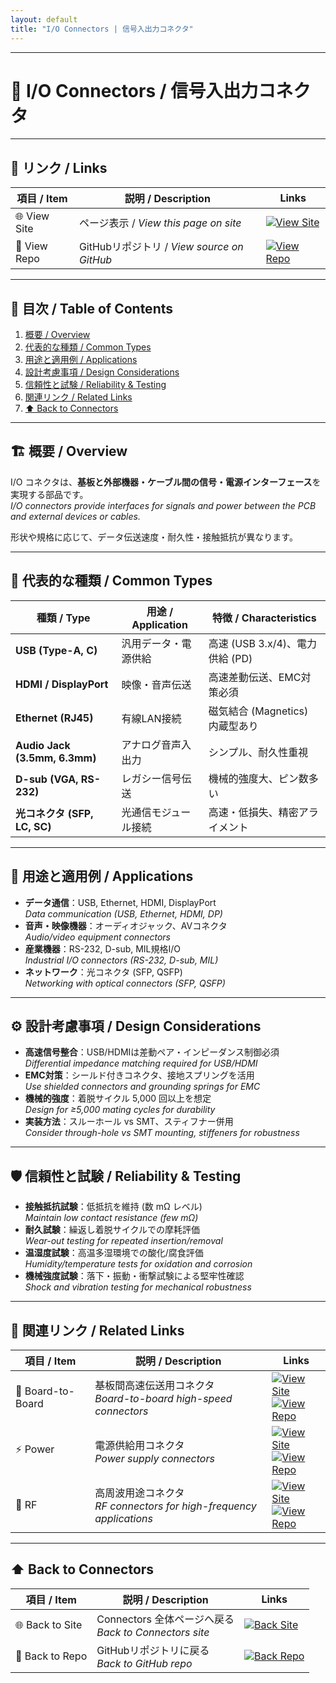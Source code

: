 ```yaml
---
layout: default
title: "I/O Connectors | 信号入出力コネクタ"
---
```


---

# 🔌 I/O Connectors / 信号入出力コネクタ

---

## 🔗 リンク / Links

| 項目 / Item | 説明 / Description | Links |
|-------------|-------------------|-------|
| 🌐 View Site | ページ表示 / *View this page on site* | [![View Site](https://img.shields.io/badge/View-Site-brightgreen?style=for-the-badge&logo=githubpages)](https://samizo-aitl.github.io/Edusemi-Plus/Assembly-Integration/Connectors/I-O/) |
| 📂 View Repo | GitHubリポジトリ / *View source on GitHub* | [![View Repo](https://img.shields.io/badge/View-Repo-blue?style=for-the-badge&logo=github)](https://github.com/Samizo-AITL/Edusemi-Plus/blob/main/Assembly-Integration/Connectors/I-O.md) |

---

## 📑 目次 / Table of Contents
1. [概要 / Overview](#-概要--overview)  
2. [代表的な種類 / Common Types](#-代表的な種類--common-types)  
3. [用途と適用例 / Applications](#-用途と適用例--applications)  
4. [設計考慮事項 / Design Considerations](#-設計考慮事項--design-considerations)  
5. [信頼性と試験 / Reliability & Testing](#-信頼性と試験--reliability--testing)  
6. [関連リンク / Related Links](#-関連リンク--related-links)  
7. [⬆️ Back to Connectors](#️-back-to-connectors)  

---

## 🏗 概要 / Overview
I/O コネクタは、**基板と外部機器・ケーブル間の信号・電源インターフェース**を実現する部品です。  
*I/O connectors provide interfaces for signals and power between the PCB and external devices or cables.*  

形状や規格に応じて、データ伝送速度・耐久性・接触抵抗が異なります。  

---

## 🧩 代表的な種類 / Common Types

| 種類 / Type | 用途 / Application | 特徴 / Characteristics |
|-------------|-------------------|-------------------------|
| **USB (Type-A, C)** | 汎用データ・電源供給 | 高速 (USB 3.x/4)、電力供給 (PD) |
| **HDMI / DisplayPort** | 映像・音声伝送 | 高速差動伝送、EMC対策必須 |
| **Ethernet (RJ45)** | 有線LAN接続 | 磁気結合 (Magnetics) 内蔵型あり |
| **Audio Jack (3.5mm, 6.3mm)** | アナログ音声入出力 | シンプル、耐久性重視 |
| **D-sub (VGA, RS-232)** | レガシー信号伝送 | 機械的強度大、ピン数多い |
| **光コネクタ (SFP, LC, SC)** | 光通信モジュール接続 | 高速・低損失、精密アライメント |

---

## 🎯 用途と適用例 / Applications
- **データ通信**：USB, Ethernet, HDMI, DisplayPort  
  *Data communication (USB, Ethernet, HDMI, DP)*  
- **音声・映像機器**：オーディオジャック、AVコネクタ  
  *Audio/video equipment connectors*  
- **産業機器**：RS-232, D-sub, MIL規格I/O  
  *Industrial I/O connectors (RS-232, D-sub, MIL)*  
- **ネットワーク**：光コネクタ (SFP, QSFP)  
  *Networking with optical connectors (SFP, QSFP)*  

---

## ⚙️ 設計考慮事項 / Design Considerations
- **高速信号整合**：USB/HDMIは差動ペア・インピーダンス制御必須  
  *Differential impedance matching required for USB/HDMI*  
- **EMC対策**：シールド付きコネクタ、接地スプリングを活用  
  *Use shielded connectors and grounding springs for EMC*  
- **機械的強度**：着脱サイクル 5,000 回以上を想定  
  *Design for ≥5,000 mating cycles for durability*  
- **実装方法**：スルーホール vs SMT、スティフナー併用  
  *Consider through-hole vs SMT mounting, stiffeners for robustness*  

---

## 🛡 信頼性と試験 / Reliability & Testing
- **接触抵抗試験**：低抵抗を維持 (数 mΩ レベル)  
  *Maintain low contact resistance (few mΩ)*  
- **耐久試験**：繰返し着脱サイクルでの摩耗評価  
  *Wear-out testing for repeated insertion/removal*  
- **温湿度試験**：高温多湿環境での酸化/腐食評価  
  *Humidity/temperature tests for oxidation and corrosion*  
- **機械強度試験**：落下・振動・衝撃試験による堅牢性確認  
  *Shock and vibration testing for mechanical robustness*  

---

## 🔗 関連リンク / Related Links

| 項目 / Item | 説明 / Description | Links |
|-------------|-------------------|-------|
| 🧩 Board-to-Board | 基板間高速伝送用コネクタ<br>*Board-to-board high-speed connectors* | [![View Site](https://img.shields.io/badge/View-Site-brightgreen?style=for-the-badge&logo=githubpages)](https://samizo-aitl.github.io/Edusemi-Plus/Assembly-Integration/Connectors/Board-to-Board/)<br>[![View Repo](https://img.shields.io/badge/View-Repo-blue?style=for-the-badge&logo=github)](https://github.com/Samizo-AITL/Edusemi-Plus/blob/main/Assembly-Integration/Connectors/Board-to-Board.md) |
| ⚡ Power | 電源供給用コネクタ<br>*Power supply connectors* | [![View Site](https://img.shields.io/badge/View-Site-brightgreen?style=for-the-badge&logo=githubpages)](https://samizo-aitl.github.io/Edusemi-Plus/Assembly-Integration/Connectors/Power/)<br>[![View Repo](https://img.shields.io/badge/View-Repo-blue?style=for-the-badge&logo=github)](https://github.com/Samizo-AITL/Edusemi-Plus/blob/main/Assembly-Integration/Connectors/Power.md) |
| 📡 RF | 高周波用途コネクタ<br>*RF connectors for high-frequency applications* | [![View Site](https://img.shields.io/badge/View-Site-brightgreen?style=for-the-badge&logo=githubpages)](https://samizo-aitl.github.io/Edusemi-Plus/Assembly-Integration/Connectors/RF/)<br>[![View Repo](https://img.shields.io/badge/View-Repo-blue?style=for-the-badge&logo=github)](https://github.com/Samizo-AITL/Edusemi-Plus/blob/main/Assembly-Integration/Connectors/RF.md) |

---

## ⬆️ Back to Connectors

| 項目 / Item | 説明 / Description | Links |
|-------------|-------------------|-------|
| 🌐 Back to Site | Connectors 全体ページへ戻る<br>*Back to Connectors site* | [![Back Site](https://img.shields.io/badge/⬆️%20Back-Site-brightgreen?style=for-the-badge&logo=githubpages)](https://samizo-aitl.github.io/Edusemi-Plus/Assembly-Integration/Connectors/) |
| 📂 Back to Repo | GitHubリポジトリに戻る<br>*Back to GitHub repo* | [![Back Repo](https://img.shields.io/badge/⬆️%20Back-Repo-blue?style=for-the-badge&logo=github)](https://github.com/Samizo-AITL/Edusemi-Plus/tree/main/Assembly-Integration/Connectors) |
